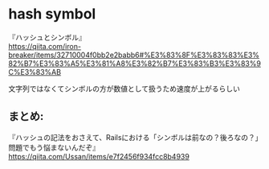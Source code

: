 # hash symbol
『ハッシュとシンボル』  
https://qiita.com/iron-breaker/items/32710004f0bb2e2babb6#%E3%83%8F%E3%83%83%E3%82%B7%E3%83%A5%E3%81%A8%E3%82%B7%E3%83%B3%E3%83%9C%E3%83%AB

文字列ではなくてシンボルの方が数値として扱うため速度が上がるらしい

## まとめ:
『ハッシュの記法をおさえて、Railsにおける「シンボルは前なの？後ろなの？」問題でもう悩まないんだぞ』  
https://qiita.com/Ussan/items/e7f2456f934fcc8b4939